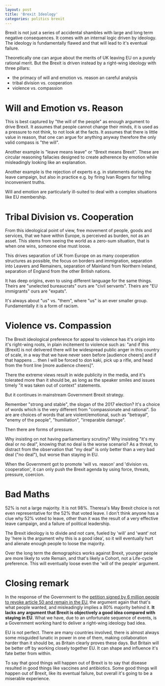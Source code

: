 ```yaml
---
layout: post
title: 'Brexit Ideology'
categories: politics brexit
---
```


Brexit is not just a series of accidental shambles with large and long term
negative consequences. It comes with an internal logic driven by ideology. The
ideology is fundamentally flawed and that will lead to it's eventual failure.

Theoretically one can argue about the merits of UK leaving EU on a purely
rational merit. But the Brexit is driven instead by a right-wing ideology with
three pillars:

- the primacy of will and emotion vs. reason an careful analysis
- tribal division vs. cooperation
- violence vs. compassion


# Will and Emotion vs. Reason

This is best captured by "the will of the people" as enough argument to drive
Brexit. It assumes that people cannot change their minds, it is used as a
pressure to not think, to not look at the facts. It assumes that there is
little value in reason, that one can argue for anything anyway therefore the
only valid compass is "the will".

Another example is "leave means leave" or "Brexit means Brexit". These are
circular reasoning fallacies designed to create adherence by emotion while
misleadingly looking like an explanation.

Another example is the rejection of experts e.g. in statements during the leave
campaign, but also in practice e.g. by firing Ivan Rogers for telling
inconvenient truths.

Will and emotion are particularly ill-suited to deal with a complex situations
like EU membership.


# Tribal Division vs. Cooperation

From this ideological point of view, free movement of people, goods and
services, that we have within Europe, is perceived as burden, not as an asset.
This stems from seeing the world as a zero-sum situation, that is when one
wins, someone else must loose.

This drives separation of UK from Europe on as many cooperation structures as
possible, the focus on borders and immigration, separation into Leavers and
Remainers, separation of Mainland from Northern Ireland, separation of England
from the other British nations.

It has deep origins, even to using different language for the same things.
Theirs are "unelected bureaucrats" ours are "civil servants". Theirs are "EU
immigrants" ours are "expats".

It's always about "us" vs. "them", where "us" is an ever smaller group.
Fundamentally it is a form of racism.


# Violence vs. Compassion

The Brexit ideological preference for appeal to violence has it's origin into
it's right-wing roots, in plain incitement to violence such as: "and if this
[Brexit] is not delivered there will be widespread public anger in this country
of scale, in a way that we have never seen before [audience cheers] and if that
happens ...  then I will be forced to don kaki, pick up a rifle, and head from
the front line [more audience cheers]".

There the extreme views result in wide publicity in the media, and it's
tolerated more than it should be, as long as the speaker smiles and issues
timely "it was taken out of context" statements.

But it continues in mainstream Government Brexit strategy.

Remember "strong and stable", the slogan of the 2017 election? It's a choice of
words which is the very different from "compassionate and rational". So are are
choices of words that are violent/emotional, such as "betrayal", "enemy of the
people", "humiliation", "irreparable damage".

Then there are forms of pressure.

Why insisting on not having parliamentary scrutiny? Why insisting "it's my deal
or no deal", knowing that no deal is the worse scenario? As a threat, to
distract from the observation that "my deal" is only better than a very bad
deal ("no deal"), but worse than staying in EU.

When the Government got to promote 'will vs. reason' and 'division vs.
cooperation', it can only push the Brexit agenda by using force, threats,
pressure, coercion.


# Bad Maths

52% is not a large majority. It is not 98%. Theresa's May Brexit choice is not
even representative for the 52% that voted leave. I don't think anyone has a
clue why 52% voted to leave, other than it was the result of a very effective
leave campaign, and a failure of political leadership.

The Brexit ideology is to divide and not care, fueled by 'will' and 'want' not
by 'here is the argument why this is a good idea', so it will eventually hurt
and alienate enough people to loose the majority.

Over the long term the demographics works against Brexit, younger people are
more likely to vote Remain, and that's likely a Cohort, not a Life-cycle
preference. This will eventually loose even the 'will of the people' argument.


# Closing remark

In the response of the Government to the [petition signed by 6 million people
to revoke article 50 and remain in the
EU](https://petition.parliament.uk/petitions/241584), the argument again that
that's what people wanted, and misleadingly implies a 80% majority behind it.
**It lacks any argument that Brexit is objectively a good idea compared with
staying in EU**. What we have, due to an unfortunate sequence of events, is a
Government working hard to deliver a right-wing ideology bad idea.

EU is not perfect. There are many countries involved, there is almost always
some misguided lunatic in power in one of them, making collaboration harder
than it should be, as Britain clearly proves these days. But Britain will be
better off by working closely together EU. It can shape and influence it's fate
better from within.

To say that good things will happen out of Brexit is to say that disease
resulted in good things like vaccines and antibiotics. Some good things will
happen out of Brexit, like its eventual failure, but overall it's going to be a
miserable experience.
